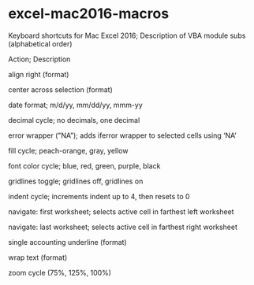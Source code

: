 # excel-mac2016-macros

Keyboard shortcuts for Mac Excel 2016; Description of VBA module subs (alphabetical order)

Action; Description

align right (format) 

center across selection (format)

date format; m/d/yy, mm/dd/yy, mmm-yy 

decimal cycle; no decimals, one decimal

error wrapper ("NA”); adds iferror wrapper to selected cells using ‘NA’

fill cycle; peach-orange, gray, yellow

font color cycle; blue, red, green, purple, black

gridlines toggle; gridlines off, gridlines on

indent cycle; increments indent up to 4, then resets to 0

navigate: first worksheet; selects active cell in farthest left worksheet 

navigate: last worksheet; selects active cell in farthest right worksheet

single accounting underline (format)

wrap text (format)

zoom cycle (75%, 125%, 100%)
